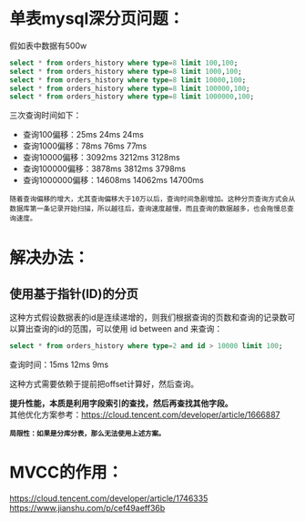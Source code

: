 # 单表mysql深分页问题：
假如表中数据有500w
```sql
select * from orders_history where type=8 limit 100,100;
select * from orders_history where type=8 limit 1000,100;
select * from orders_history where type=8 limit 10000,100;
select * from orders_history where type=8 limit 100000,100;
select * from orders_history where type=8 limit 1000000,100;
```
三次查询时间如下：
- 查询100偏移：25ms 24ms 24ms
- 查询1000偏移：78ms 76ms 77ms
- 查询10000偏移：3092ms 3212ms 3128ms
- 查询100000偏移：3878ms 3812ms 3798ms
- 查询1000000偏移：14608ms 14062ms 14700ms

```随着查询偏移的增大，尤其查询偏移大于10万以后，查询时间急剧增加。这种分页查询方式会从数据库第一条记录开始扫描，所以越往后，查询速度越慢，而且查询的数据越多，也会拖慢总查询速度。```

# 解决办法：
## 使用基于指针(ID)的分页

这种方式假设数据表的id是连续递增的，则我们根据查询的页数和查询的记录数可以算出查询的id的范围，可以使用 id between and 来查询：
```sql
select * from orders_history where type=2 and id > 10000 limit 100;
```
查询时间：15ms 12ms 9ms  

这种方式需要依赖于提前把offset计算好，然后查询。

**提升性能，本质是利用字段索引的查找，然后再查找其他字段。**  
其他优化方案参考：https://cloud.tencent.com/developer/article/1666887

**```局限性：如果是分库分表，那么无法使用上述方案。```**

# MVCC的作用：
https://cloud.tencent.com/developer/article/1746335
https://www.jianshu.com/p/cef49aeff36b
